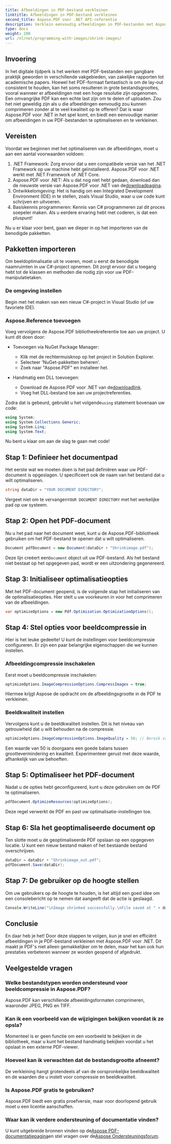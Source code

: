 ```yaml
---
title: Afbeeldingen in PDF-bestand verkleinen
linktitle: Afbeeldingen in PDF-bestand verkleinen
second_title: Aspose.PDF voor .NET API-referentie
description: Verklein eenvoudig afbeeldingen in PDF-bestanden met Aspose.PDF voor .NET en volg deze stapsgewijze handleiding. Zo blijven de bestandsgroottes kleiner, maar blijft de kwaliteit behouden.
type: docs
weight: 280
url: /nl/net/programming-with-images/shrink-images/
---
```

## Invoering

In het digitale tijdperk is het werken met PDF-bestanden een gangbare praktijk geworden in verschillende vakgebieden, van zakelijke rapporten tot academische papers. Hoewel het PDF-formaat fantastisch is om de lay-out consistent te houden, kan het soms resulteren in grote bestandsgroottes, vooral wanneer er afbeeldingen met een hoge resolutie zijn opgenomen. Een omvangrijke PDF kan een echte last zijn om te delen of uploaden. Zou het niet geweldig zijn als u die afbeeldingen eenvoudig zou kunnen comprimeren zonder al te veel kwaliteit op te offeren? Dat is waar Aspose.PDF voor .NET in het spel komt, en biedt een eenvoudige manier om afbeeldingen in uw PDF-bestanden te optimaliseren en te verkleinen. 

## Vereisten

Voordat we beginnen met het optimaliseren van de afbeeldingen, moet u aan een aantal voorwaarden voldoen:

1. .NET Framework: Zorg ervoor dat u een compatibele versie van het .NET Framework op uw machine hebt geïnstalleerd. Aspose.PDF voor .NET werkt met .NET Framework of .NET Core.
2.  Aspose.PDF voor .NET: Als u dat nog niet hebt gedaan, download dan de nieuwste versie van Aspose.PDF voor .NET van de[downloadpagina](https://releases.aspose.com/pdf/net/).
3. Ontwikkelomgeving: Het is handig om een Integrated Development Environment (IDE) in te stellen, zoals Visual Studio, waar u uw code kunt schrijven en uitvoeren.
4. Basiskennis programmeren: Kennis van C# programmeren zal dit proces soepeler maken. Als u eerdere ervaring hebt met coderen, is dat een pluspunt!

Nu u er klaar voor bent, gaan we dieper in op het importeren van de benodigde pakketten.

## Pakketten importeren

Om beeldoptimalisatie uit te voeren, moet u eerst de benodigde naamruimten in uw C#-project opnemen. Dit zorgt ervoor dat u toegang hebt tot de klassen en methoden die nodig zijn voor uw PDF-manipulatietaken.

### De omgeving instellen

Begin met het maken van een nieuw C#-project in Visual Studio (of uw favoriete IDE).

### Aspose.Reference toevoegen

Voeg vervolgens de Aspose.PDF bibliotheekreferentie toe aan uw project. U kunt dit doen door:

- Toevoegen via NuGet Package Manager:
  - Klik met de rechtermuisknop op het project in Solution Explorer.
  - Selecteer 'NuGet-pakketten beheren'.
  - Zoek naar "Aspose.PDF" en installeer het.

- Handmatig een DLL toevoegen:
  - Download de Aspose.PDF voor .NET van de[downloadlink](https://releases.aspose.com/pdf/net/).
  - Voeg het DLL-bestand toe aan uw projectreferenties.

 Zodra dat is gebeurd, gebruikt u het volgende`using` statement bovenaan uw code:

```csharp
using System;
using System.Collections.Generic;
using System.Linq;
using System.Text;
```

Nu bent u klaar om aan de slag te gaan met code!

## Stap 1: Definieer het documentpad

Het eerste wat we moeten doen is het pad definiëren waar uw PDF-document is opgeslagen. U specificeert ook de naam van het bestand dat u wilt optimaliseren.

```csharp
string dataDir = "YOUR DOCUMENT DIRECTORY"; 
```

 Vergeet niet om te vervangen`YOUR DOCUMENT DIRECTORY` met het werkelijke pad op uw systeem.

## Stap 2: Open het PDF-document

Nu u het pad naar het document weet, kunt u de Aspose.PDF-bibliotheek gebruiken om het PDF-bestand te openen dat u wilt optimaliseren.

```csharp
Document pdfDocument = new Document(dataDir + "Shrinkimage.pdf");
```

 Deze lijn creëert een`Document` object uit uw PDF-bestand. Als het bestand niet bestaat op het opgegeven pad, wordt er een uitzondering gegenereerd.

## Stap 3: Initialiseer optimalisatieopties

Met het PDF-document geopend, is de volgende stap het initialiseren van de optimalisatieopties. Hier stelt u uw voorkeuren in voor het comprimeren van de afbeeldingen.

```csharp
var optimizeOptions = new Pdf.Optimization.OptimizationOptions();
```

## Stap 4: Stel opties voor beeldcompressie in

Hier is het leuke gedeelte! U kunt de instellingen voor beeldcompressie configureren. Er zijn een paar belangrijke eigenschappen die we kunnen instellen.

### Afbeeldingcompressie inschakelen

Eerst moet u beeldcompressie inschakelen:

```csharp
optimizeOptions.ImageCompressionOptions.CompressImages = true;
```

Hiermee krijgt Aspose de opdracht om de afbeeldingsgrootte in de PDF te verkleinen.

### Beeldkwaliteit instellen

Vervolgens kunt u de beeldkwaliteit instellen. Dit is het niveau van getrouwheid dat u wilt behouden na de compressie.

```csharp
optimizeOptions.ImageCompressionOptions.ImageQuality = 50; // Bereik van 0 tot 100
```

Een waarde van 50 is doorgaans een goede balans tussen groottevermindering en kwaliteit. Experimenteer gerust met deze waarde, afhankelijk van uw behoeften.

## Stap 5: Optimaliseer het PDF-document

Nadat u de opties hebt geconfigureerd, kunt u deze gebruiken om de PDF te optimaliseren.

```csharp
pdfDocument.OptimizeResources(optimizeOptions);
```

Deze regel verwerkt de PDF en past uw optimalisatie-instellingen toe.

## Stap 6: Sla het geoptimaliseerde document op

Ten slotte moet u de geoptimaliseerde PDF opslaan op een opgegeven locatie. U kunt een nieuw bestand maken of het bestaande bestand overschrijven.

```csharp
dataDir = dataDir + "Shrinkimage_out.pdf"; 
pdfDocument.Save(dataDir);
```

## Stap 7: De gebruiker op de hoogte stellen

Om uw gebruikers op de hoogte te houden, is het altijd een goed idee om een consolebericht op te nemen dat aangeeft dat de actie is geslaagd.

```csharp
Console.WriteLine("\nImage shrinked successfully.\nFile saved at " + dataDir);
```

## Conclusie

En daar heb je het! Door deze stappen te volgen, kun je snel en efficiënt afbeeldingen in je PDF-bestand verkleinen met Aspose.PDF voor .NET. Dit maakt je PDF's niet alleen gemakkelijker om te delen, maar het kan ook hun prestaties verbeteren wanneer ze worden geopend of afgedrukt.

## Veelgestelde vragen

### Welke bestandstypen worden ondersteund voor beeldcompressie in Aspose.PDF?  
Aspose.PDF kan verschillende afbeeldingsformaten comprimeren, waaronder JPEG, PNG en TIFF.

### Kan ik een voorbeeld van de wijzigingen bekijken voordat ik ze opsla?  
Momenteel is er geen functie om een voorbeeld te bekijken in de bibliotheek, maar u kunt het bestand handmatig bekijken voordat u het opslaat in een externe PDF-viewer.

### Hoeveel kan ik verwachten dat de bestandsgrootte afneemt?  
De verkleining hangt grotendeels af van de oorspronkelijke beeldkwaliteit en de waarden die u instelt voor compressie en beeldkwaliteit.

### Is Aspose.PDF gratis te gebruiken?  
Aspose.PDF biedt een gratis proefversie, maar voor doorlopend gebruik moet u een licentie aanschaffen.

### Waar kan ik verdere ondersteuning of documentatie vinden?  
 U kunt uitgebreide bronnen vinden op de[Aspose PDF-documentatiepagina](https://reference.aspose.com/pdf/net/)en stel vragen over de[Aspose Ondersteuningsforum](https://forum.aspose.com/c/pdf/10).